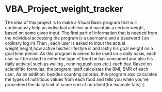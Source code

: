 # VBA_Project_weight_tracker
The idea of this project is to make a Visual Basic program that will continuously help an individual achieve and maintain a certain weight, based on some given input.
The first part of information that is needed from the ndividual accessing the program is a username and a password ( an ordinary log in).Then , each user is asked to input the actual weight,height,how active his/her lifestyle is and lastly his goal weight on a goal time period.
As this program is aimed to be used on a daily basis, each user will be asked to enter the type of food he has consumed and also his daily activity( such as waling , running,push ups etc.) each day.
Based on scientifitic formulas, the program itself calculates the BMI, BMR of each user.
As an addition, besides counting calories, this program also calculates the types of nutritious values from each food and tells you when you've procedeed the daily limit of some sort of nutritient(for example fats)
:)
